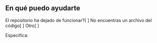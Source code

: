 ## En qué puedo ayudarte

El repositorio ha dejado de funcionar?[ ]
No encuentras un archivo del código[ ]
Otro[ ]

Especifica:
